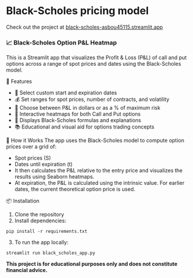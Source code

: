# Black-Scholes pricing model

Check out the project at [black-scholes-asbou45115.streamlit.app](https://black-scholes-asbou45115.streamlit.app)

### 📈 Black-Scholes Option P&L Heatmap
This is a Streamlit app that visualizes the Profit & Loss (P&L) of call and put options across a range of spot prices and dates using the Black-Scholes model.

🚀 Features
- 📅 Select custom start and expiration dates
- 💰 Set ranges for spot prices, number of contracts, and volatility
- 🧠 Choose between P&L in dollars or as a % of maximum risk
- 🧊 Interactive heatmaps for both Call and Put options
- 🧮 Displays Black-Scholes formulas and explanations
- 📚 Educational and visual aid for options trading concepts

🧠 How it Works
The app uses the Black-Scholes model to compute option prices over a grid of:
- Spot prices (S)
- Dates until expiration (t)
- It then calculates the P&L relative to the entry price and visualizes the results using Seaborn heatmaps.
- At expiration, the P&L is calculated using the intrinsic value. For earlier dates, the current theoretical option price is used.

📦 Installation
1. Clone the repository
2. Install dependencies:
```
pip install -r requirements.txt
```
3. To run the app locally:
```
streamlit run black_scholes_app.py
```
**This project is for educational purposes only and does not constitute financial advice.**
